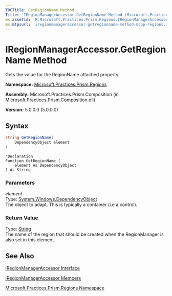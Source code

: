 ```yaml
---
TOCTitle: GetRegionName Method
Title: 'IRegionManagerAccessor.GetRegionName Method (Microsoft.Practices.Prism.Regions)'
ms:assetid: 'M:Microsoft.Practices.Prism.Regions.IRegionManagerAccessor.GetRegionName(System.Windows.DependencyObject)'
ms:mtpsurl: 'iregionmanageraccessor-getregionname-method-mspp-regions.md'
---
```


# IRegionManagerAccessor.GetRegionName Method

Gets the value for the RegionName attached property.

**Namespace:** [Microsoft.Practices.Prism.Regions](https://msdn.microsoft.com/library/microsoft.practices.prism.regions)

**Assembly:** Microsoft.Practices.Prism.Composition (in Microsoft.Practices.Prism.Composition.dll)

**Version:** 5.0.0.0 (5.0.0.0)

## Syntax

```C#
string GetRegionName(
	DependencyObject element
)
```

```VB
'Declaration
Function GetRegionName ( 
	element As DependencyObject
) As String
```

### Parameters

*element*  
Type: [System.Windows.DependencyObject](http://msdn.microsoft.com/en-us/library/ms589309)<br/>
The object to adapt. This is typically a container (i.e a control).

### Return Value

Type: [String](http://msdn.microsoft.com/en-us/library/s1wwdcbf)<br/>
The name of the region that should be created when the RegionManager is also set in this element.

## See Also

[IRegionManagerAccessor Interface](https://msdn.microsoft.com/library/microsoft.practices.prism.regions.iregionmanageraccessor)

[IRegionManagerAccessor Members](https://msdn.microsoft.com/en-us/library/microsoft.practices.prism.regions.iregionmanageraccessor_members(v=pandp.50))

[Microsoft.Practices.Prism.Regions Namespace](https://msdn.microsoft.com/library/microsoft.practices.prism.regions)
